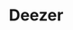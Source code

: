 ---
title: "Deezer"
description: "You are viewing Deezer category"
slug: "deezer"
image: "deezer.jpg"
---